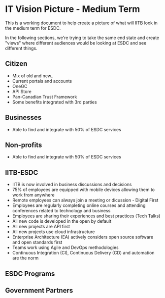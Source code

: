 # IT Vision Picture - Medium Term

This is a working document to help create a picture of what will IITB look in the medium term for ESDC.

In the following sections, we're trying to take the same end state and create "views" where different audiences would be looking at ESDC and see different things.

## Citizen

- Mix of old and new..
- Current portals and accounts
- OneGC
- API Store
- Pan-Canadian Trust Framework
- Some benefits integrated with 3rd parties

## Businesses

- Able to find and integrate with 50% of ESDC services

## Non-profits

- Able to find and integrate with 50% of ESDC services

## IITB-ESDC

- IITB is now involved in business discussions and decisions
- 75% of employees are equipped with mobile devices allowing them to work from anywhere
- Remote employees can always join a meeting or dicussion - Digital First
- Employees are regularly completing online courses and attending conferences related to technology and business
- Employees are sharing their experiences and best practices (Tech Talks)
- All new code is developed in the open by default
- All new projects are API first
- All new projects use cloud infrastructure
- Enterprise Architecture (EA) actively considers open source software and open standards first
- Teams work using Agile and DevOps methodologies
- Continuous Integration (CI), Continuous Delivery (CD) and automation are the norm

## ESDC Programs

## Government Partners
